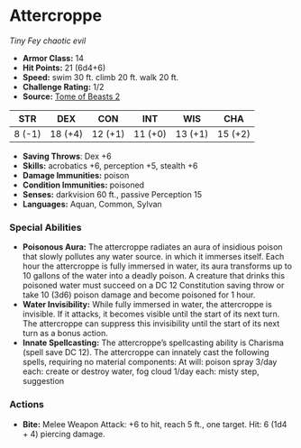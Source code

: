 # Attercroppe

*Tiny* *Fey* *chaotic evil*

- **Armor Class:** 14
- **Hit Points:** 21 (6d4+6)
- **Speed:** swim 30 ft. climb 20 ft. walk 20 ft.
- **Challenge Rating:** 1/2
- **Source:** [Tome of Beasts 2](https://koboldpress.com/kpstore/product/tome-of-beasts-2-for-5th-edition/)

| STR | DEX | CON | INT | WIS | CHA |
| --- | --- | --- | --- | --- | --- |
| 8 (-1) | 18 (+4) | 12 (+1) | 11 (+0) | 13 (+1) | 15 (+2) |

- **Saving Throws**: Dex +6
- **Skills:** acrobatics +6, perception +5, stealth +6
- **Damage Immunities:** poison
- **Condition Immunities:** poisoned
- **Senses:** darkvision 60 ft., passive Perception 15
- **Languages:** Aquan, Common, Sylvan
### Special Abilities
- **Poisonous Aura:** The attercroppe radiates an aura of insidious poison that slowly pollutes any water source. in which it immerses itself. Each hour the attercroppe is fully immersed in water, its aura transforms up to 10 gallons of the water into a deadly poison. A creature that drinks this poisoned water must succeed on a DC 12 Constitution saving throw or take 10 (3d6) poison damage and become poisoned for 1 hour.
- **Water Invisibility:** While fully immersed in water, the attercroppe is invisible. If it attacks, it becomes visible until the start of its next turn. The attercroppe can suppress this invisibility until the start of its next turn as a bonus action.
- **Innate Spellcasting:** The attercroppe’s spellcasting ability is Charisma (spell save DC 12). The attercroppe can innately cast the following spells, requiring no material components: At will: poison spray 3/day each: create or destroy water, fog cloud 1/day each: misty step, suggestion
### Actions
- **Bite:** Melee Weapon Attack: +6 to hit, reach 5 ft., one target. Hit: 6 (1d4 + 4) piercing damage.

